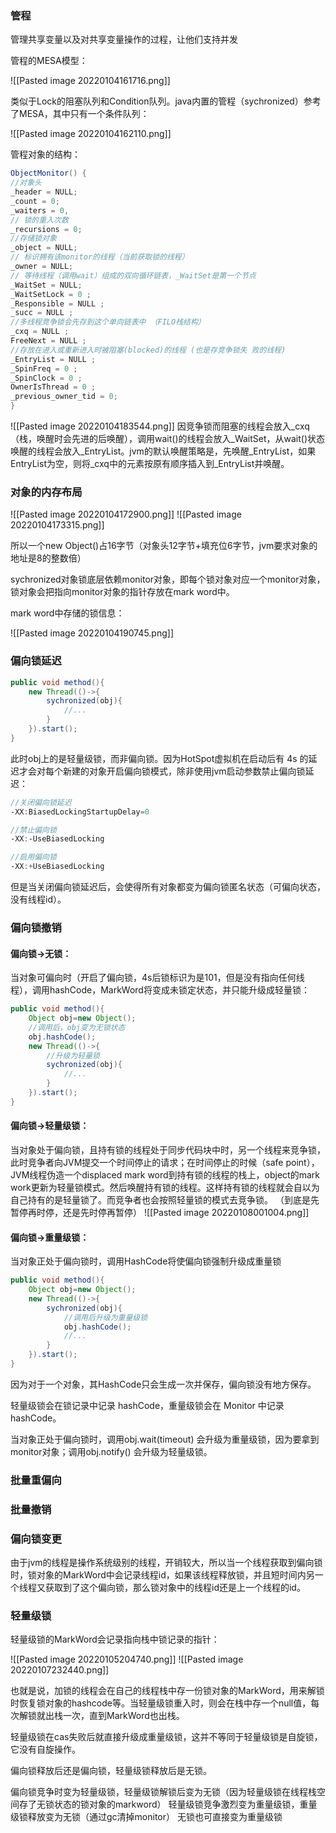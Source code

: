 ### 管程
管理共享变量以及对共享变量操作的过程，让他们支持并发

管程的MESA模型：

![[Pasted image 20220104161716.png]]

类似于Lock的阻塞队列和Condition队列。java内置的管程（sychronized）参考了MESA，其中只有一个条件队列：

![[Pasted image 20220104162110.png]]

管程对象的结构：

```java
ObjectMonitor() { 
//对象头
_header = NULL;
_count = 0; 
_waiters = 0, 
// 锁的重入次数 
_recursions = 0;
//存储锁对象
_object = NULL; 
// 标识拥有该monitor的线程（当前获取锁的线程）
_owner = NULL; 
// 等待线程（调用wait）组成的双向循环链表，_WaitSet是第一个节点 
_WaitSet = NULL; 
_WaitSetLock = 0 ; 
_Responsible = NULL ; 
_succ = NULL ; 
//多线程竞争锁会先存到这个单向链表中 （FILO栈结构）
_cxq = NULL ; 
FreeNext = NULL ; 
//存放在进入或重新进入时被阻塞(blocked)的线程 (也是存竞争锁失 败的线程)
_EntryList = NULL ;  
_SpinFreq = 0 ; 
_SpinClock = 0 ; 
OwnerIsThread = 0 ; 
_previous_owner_tid = 0; 
}
```
![[Pasted image 20220104183544.png]]
因竞争锁而阻塞的线程会放入_cxq（栈，唤醒时会先进的后唤醒），调用wait()的线程会放入_WaitSet，从wait()状态唤醒的线程会放入_EntryList。jvm的默认唤醒策略是，先唤醒_EntryList，如果EntryList为空，则将_cxq中的元素按原有顺序插入到_EntryList并唤醒。

### 对象的内存布局

![[Pasted image 20220104172900.png]]
![[Pasted image 20220104173315.png]]

所以一个new Object()占16字节（对象头12字节+填充位6字节，jvm要求对象的地址是8的整数倍）

sychronized对象锁底层依赖monitor对象，即每个锁对象对应一个monitor对象，锁对象会把指向monitor对象的指针存放在mark word中。

mark word中存储的锁信息：

![[Pasted image 20220104190745.png]]

### 偏向锁延迟
```java
public void method(){
	new Thread(()->{
		sychronized(obj){
			//...
		}
	}).start();
}
```
此时obj上的是轻量级锁，而非偏向锁。因为HotSpot虚拟机在启动后有 4s 的延迟才会对每个新建的对象开启偏向锁模式，除非使用jvm启动参数禁止偏向锁延迟：
```java
//关闭偏向锁延迟
‐XX:BiasedLockingStartupDelay=0

//禁止偏向锁
‐XX:‐UseBiasedLocking

//启用偏向锁
‐XX:+UseBiasedLocking
```
但是当关闭偏向锁延迟后，会使得所有对象都变为偏向锁匿名状态（可偏向状态，没有线程id）。

### 偏向锁撤销
#### 偏向锁->无锁：

当对象可偏向时（开启了偏向锁，4s后锁标识为是101，但是没有指向任何线程），调用hashCode，MarkWord将变成未锁定状态，并只能升级成轻量锁：

```java
public void method(){
	Object obj=new Object();
	//调用后，obj变为无锁状态
	obj.hashCode();
	new Thread(()->{
		//升级为轻量锁
		sychronized(obj){
			//...
		}
	}).start();
}
```

#### 偏向锁->轻量级锁：

当对象处于偏向锁，且持有锁的线程处于同步代码块中时，另一个线程来竞争锁，此时竞争者向JVM提交一个时间停止的请求；在时间停止的时候（safe point），JVM线程伪造一个displaced mark word到持有锁的线程的栈上，object的mark work更新为轻量锁模式。然后唤醒持有锁的线程。这样持有锁的线程就会自以为自己持有的是轻量锁了。而竞争者也会按照轻量锁的模式去竞争锁。
（到底是先暂停再时停，还是先时停再暂停）
![[Pasted image 20220108001004.png]]

#### 偏向锁->重量级锁：

当对象正处于偏向锁时，调用HashCode将使偏向锁强制升级成重量锁

```java
public void method(){
	Object obj=new Object();
	new Thread(()->{
		sychronized(obj){
			//调用后升级为重量级锁
			obj.hashCode();
			//...
		}
	}).start();
}
```

因为对于一个对象，其HashCode只会生成一次并保存，偏向锁没有地方保存。

轻量级锁会在锁记录中记录 hashCode，重量级锁会在 Monitor 中记录 hashCode。

当对象正处于偏向锁时，调用obj.wait(timeout) 会升级为重量级锁，因为要拿到monitor对象；调用obj.notify() 会升级为轻量级锁。

### 批量重偏向
### 批量撤销

### 偏向锁变更
由于jvm的线程是操作系统级别的线程，开销较大，所以当一个线程获取到偏向锁时，锁对象的MarkWord中会记录线程id，如果该线程释放锁，并且短时间内另一个线程又获取到了这个偏向锁，那么锁对象中的线程id还是上一个线程的id。

### 轻量级锁
轻量级锁的MarkWord会记录指向栈中锁记录的指针：

![[Pasted image 20220105204740.png]]
![[Pasted image 20220107232440.png]]

也就是说，加锁的线程会在自己的线程栈中存一份锁对象的MarkWord，用来解锁时恢复锁对象的hashcode等。当轻量级锁重入时，则会在栈中存一个null值，每次解锁就出栈一次，直到MarkWord也出栈。

轻量级锁在cas失败后就直接升级成重量级锁，这并不等同于轻量级锁是自旋锁，它没有自旋操作。

偏向锁释放后还是偏向锁，轻量级锁释放后是无锁。

偏向锁竞争时变为轻量级锁，轻量级锁解锁后变为无锁（因为轻量级锁在线程栈空间存了无锁状态的锁对象的markword）
轻量级锁竞争激烈变为重量级锁，重量级锁释放变为无锁（通过gc清掉monitor）
无锁也可直接变为重量级锁